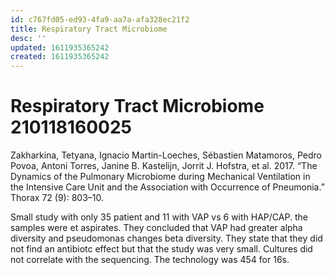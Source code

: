 ```yaml
---
id: c767fd05-ed93-4fa9-aa7a-afa328ec21f2
title: Respiratory Tract Microbiome
desc: ''
updated: 1611935365242
created: 1611935365242
---
```

# Respiratory Tract Microbiome 210118160025

Zakharkina, Tetyana, Ignacio Martin-Loeches, Sébastien Matamoros, Pedro Povoa, Antoni Torres, Janine B. Kastelijn, Jorrit J. Hofstra, et al. 2017. “The Dynamics of the Pulmonary Microbiome during Mechanical Ventilation in the Intensive Care Unit and the Association with Occurrence of Pneumonia.” Thorax 72 (9): 803–10. 

Small study with only 35 patient and 11 with VAP vs 6 with HAP/CAP. the samples were et aspirates. They concluded that VAP had greater alpha diversity and pseudomonas changes beta diversity. They state that they did not find an antibiotc effect but that the study was very small. Cultures did not correlate with the sequencing. The technology was 454 for 16s.

